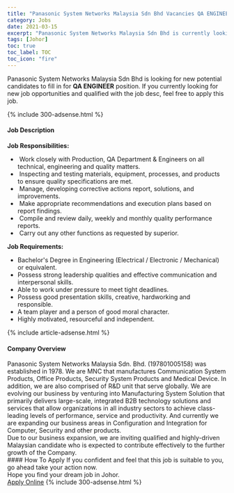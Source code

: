 ```yaml
---
title: "Panasonic System Networks Malaysia Sdn Bhd Vacancies QA ENGINEER" 
category: Jobs 
date: 2021-03-15 
excerpt: "Panasonic System Networks Malaysia Sdn Bhd is currently looking for suitable person to fill in the QA ENGINEER which based in Johor" 
tags: [Johor] 
toc: true 
toc_label: TOC 
toc_icon: "fire" 
--- 
```


<p>Panasonic System Networks Malaysia Sdn Bhd is looking for new potential candidates to fill in for <b>QA ENGINEER</b> position. If you currently looking for new job opportunities and qualified with the job desc, feel free to apply this job.
</p>{% include 300-adsense.html %} 
<div><div><h4>Job Description</h4></div><div><div><span><div><div><div><strong>Job Responsibilities:</strong></div><ul><li>&#160;Work closely with Production, QA Department &amp; Engineers on all technical, engineering and quality matters.</li><li>&#160;Inspecting and testing materials, equipment, processes, and products to ensure quality specifications are met.</li><li>&#160;Manage, developing corrective actions report, solutions, and improvements.</li><li>&#160;Make appropriate recommendations and execution plans based on report findings.</li><li>&#160;Compile and review daily, weekly and monthly quality performance reports.</li><li>&#160;Carry out any other functions as requested by superior.</li></ul><div><strong>Job Requirements:</strong></div><ul><li>Bachelor's Degree in Engineering (Electrical / Electronic / Mechanical) or equivalent.</li><li>Possess strong leadership qualities and effective communication and interpersonal skills.</li><li>Able to work under pressure to meet tight deadlines.</li><li>Possess good presentation skills, creative, hardworking and responsible.</li><li>A team player and a person of good moral character.</li><li>Highly motivated, resourceful and independent.</li></ul></div></div></span></div></div></div> 
{% include article-adsense.html %} 
<div><div><h4>Company Overview</h4></div><div><div><span><div><div>
	Panasonic System Networks Malaysia Sdn. Bhd. (197801005158) was established in 1978. We are MNC that manufactures Communication System Products, Office Products, Security System Products and Medical Device. In addition, we are also comprised of R&amp;D unit that serve globally. We are evolving our business by venturing into Manufacturing System Solution that primarily delivers large-scale, integrated B2B technology solutions and services that allow organizations in all industry sectors to achieve class-leading levels of performance, service and productivity. And currently we are expanding our business areas in Configuration and Integration for Computer, Security and other products.<br>
	Due to our business expansion, we are inviting qualified and highly-driven Malaysian candidate who is expected to contribute effectively to the further growth of the Company.</div></div></span></div></div></div> 
#### How To Apply 
If you confident and feel that this job is suitable to you, go ahead take your action now. <br/> 
Hope you find your dream job in Johor. <br/> 
<a href="https://www.jobstreet.com.my/en/job/qa-engineer-4506887?jobId=jobstreet-my-job-4506887&" class="btn btn--info" target="_blank" rel="nofollow noopenner">Apply Online</a> 
{% include 300-adsense.html %} 